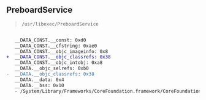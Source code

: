 ## PreboardService

> `/usr/libexec/PreboardService`

```diff

   __DATA_CONST.__const: 0xd0
   __DATA_CONST.__cfstring: 0xae0
   __DATA_CONST.__objc_imageinfo: 0x8
+  __DATA_CONST.__objc_classrefs: 0x38
   __DATA_CONST.__objc_intobj: 0xa8
   __DATA.__objc_selrefs: 0xb0
-  __DATA.__objc_classrefs: 0x38
   __DATA.__data: 0x4
   __DATA.__bss: 0x10
   - /System/Library/Frameworks/CoreFoundation.framework/CoreFoundation

```
